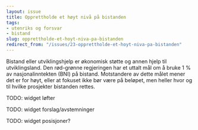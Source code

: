 ```yaml
---
layout: issue
title: Opprettholde et høyt nivå på bistanden
tags:
- utenriks og forsvar
- bistand
slug: opprettholde-et-hoyt-niva-pa-bistanden
redirect_from: "/issues/23-opprettholde-et-hoyt-niva-pa-bistanden"
---
```


Bistand eller utviklingshjelp er økonomisk støtte og annen hjelp til utviklingsland. Den rød-grønne regjeringen har et uttalt mål om å bruke 1 % av nasjonalinntekten (BNI) på bistand. Motstandere av dette målet mener det er for høyt, eller at fokuset ikke bør være på beløpet, men heller hvor og til hvilke prosjekter bistanden rettes.

TODO: widget løfter

TODO: widget forslag/avstemninger

TODO: widget posisjoner?

